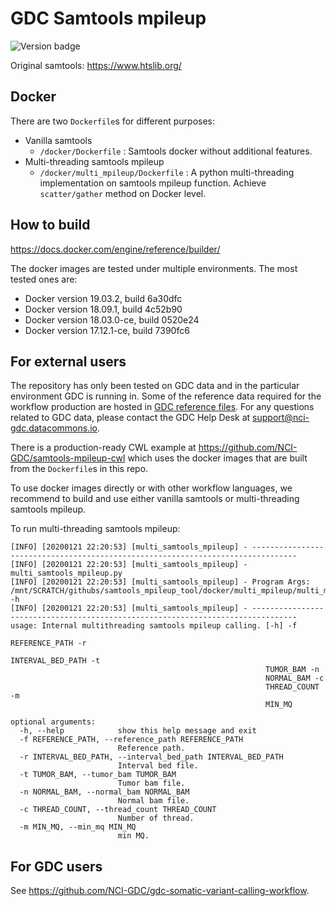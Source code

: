# GDC Samtools mpileup
![Version badge](https://img.shields.io/badge/samtools-1.1-<COLOR>.svg)

Original samtools: https://www.htslib.org/

## Docker

There are two `Dockerfile`s for different purposes:

* Vanilla samtools
  * `/docker/Dockerfile` : Samtools docker without additional features.
* Multi-threading samtools mpileup
  * `/docker/multi_mpileup/Dockerfile` : A python multi-threading implementation on samtools mpileup function. Achieve `scatter/gather` method on Docker level.

## How to build

https://docs.docker.com/engine/reference/builder/

The docker images are tested under multiple environments. The most tested ones are:
* Docker version 19.03.2, build 6a30dfc
* Docker version 18.09.1, build 4c52b90
* Docker version 18.03.0-ce, build 0520e24
* Docker version 17.12.1-ce, build 7390fc6

## For external users
The repository has only been tested on GDC data and in the particular environment GDC is running in. Some of the reference data required for the workflow production are hosted in [GDC reference files](https://gdc.cancer.gov/about-data/data-harmonization-and-generation/gdc-reference-files "GDC reference files"). For any questions related to GDC data, please contact the GDC Help Desk at support@nci-gdc.datacommons.io.

There is a production-ready CWL example at https://github.com/NCI-GDC/samtools-mpileup-cwl which uses the docker images that are built from the `Dockerfile`s in this repo.

To use docker images directly or with other workflow languages, we recommend to build and use either vanilla samtools or multi-threading samtools mpileup.

To run multi-threading samtools mpileup:

```
[INFO] [20200121 22:20:53] [multi_samtools_mpileup] - --------------------------------------------------------------------------------
[INFO] [20200121 22:20:53] [multi_samtools_mpileup] - multi_samtools_mpileup.py
[INFO] [20200121 22:20:53] [multi_samtools_mpileup] - Program Args: /mnt/SCRATCH/githubs/samtools_mpileup_tool/docker/multi_mpileup/multi_mpileup.py -h
[INFO] [20200121 22:20:53] [multi_samtools_mpileup] - --------------------------------------------------------------------------------
usage: Internal multithreading samtools mpileup calling. [-h] -f
                                                         REFERENCE_PATH -r
                                                         INTERVAL_BED_PATH -t
                                                         TUMOR_BAM -n
                                                         NORMAL_BAM -c
                                                         THREAD_COUNT -m
                                                         MIN_MQ

optional arguments:
  -h, --help            show this help message and exit
  -f REFERENCE_PATH, --reference_path REFERENCE_PATH
                        Reference path.
  -r INTERVAL_BED_PATH, --interval_bed_path INTERVAL_BED_PATH
                        Interval bed file.
  -t TUMOR_BAM, --tumor_bam TUMOR_BAM
                        Tumor bam file.
  -n NORMAL_BAM, --normal_bam NORMAL_BAM
                        Normal bam file.
  -c THREAD_COUNT, --thread_count THREAD_COUNT
                        Number of thread.
  -m MIN_MQ, --min_mq MIN_MQ
                        min MQ.
```

## For GDC users

See https://github.com/NCI-GDC/gdc-somatic-variant-calling-workflow.